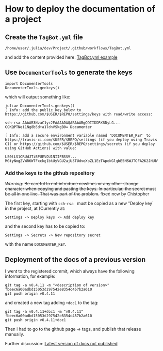 
# How to deploy the documentation of a project

## Create the `TagBot.yml` file

```
/home/user/.julia/dev/Project/.github/workflows/TagBot.yml
```
and add the content provided here: [TagBot.yml example](https://github.com/JuliaRegistries/TagBot/blob/master/README.md)

## Use `DocumenterTools` to generate the keys

```
import DocumenterTools
DocumenterTools.genkeys()
```

which will output something like:

```
julia> DocumenterTools.genkeys()
[ Info: add the public key below to https://github.com/$USER/$REPO/settings/keys with read/write access:

ssh-rsa AAAAB3NzaC1yc2EAAAADAQABAAABgQDIIDDRX8DyLG... CCKQPTNei1Ng8b5d+a1ldnVSkgB0= Documenter

[ Info: add a secure environment variable named 'DOCUMENTER_KEY' to https://travis-ci.com/$USER/$REPO/settings (if you deploy using Travis CI) or https://github.com/$USER/$REPO/settings/secrets (if you deploy using GitHub Actions) with value:

LS0tLS1CRUdJTiBPUEVOU1NIIFBSSV... MGtyNng2VWR6WTFxckg1bkUyVGU2ajU3TUdveXpZL1EzTApoNGlqbE5NSWJTOFA2K2JNUkYxVFVCUzdQbC9mZDlTZWJKYTlKdWpMamtnNWRiblJFSkpESmpDTzNzSjZ4d0VCUmV2WmJSCnZtV2lkWkVnQnlPUFVsQUFBQUNrUnZZM1Z0Wlc1MFpYST0KLS0tLS1FTkQgT1BFTlNTSCBQUklWQVRFIEtFWS0tLS0tCg==
```

### Add the keys to the github repository

*Warning:* <s>Be careful to not introduce newlines or any other strange character when copying and pasting the keys. In particular, the secret must be all in one line. That was part of the problem.</s> fixed now by Chistopher

The first key, starting with `ssh-rsa ` must be copied as a new "Deploy key` in the project, at (Currently at:

`Settings -> Deploy keys -> Add deploy key`

and the second key has to be copied to:

`Settings -> Secrets -> New repository secret` 

with the name `DOCUMENTER_KEY`.

## Deployment of the docs of a previous version

I went to the registered commit, which always have the following information, for example:

```
git tag -a v0.4.11 -m "<description of version>" fbeec6a00adbd15053d297542e8354c457b2a610
git push origin v0.4.11
```

and created a new tag adding `+doc1` to the tag:

```
git tag -a v0.4.11+doc1 -m "v0.4.11" fbeec6a00adbd15053d297542e8354c457b2a610
git push origin v0.4.11+doc1
```

Then I had to go to the github page -> tags, and publish that release manually.

Further discussion:
[Latest version of docs not published](https://discourse.julialang.org/t/latest-version-of-docs-not-published-github-actions-tagbot/50634/1)

